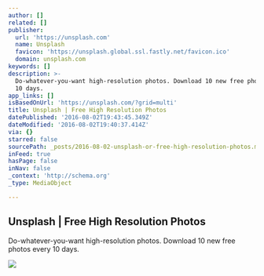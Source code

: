 ```yaml
---
author: []
related: []
publisher:
  url: 'https://unsplash.com'
  name: Unsplash
  favicon: 'https://unsplash.global.ssl.fastly.net/favicon.ico'
  domain: unsplash.com
keywords: []
description: >-
  Do-whatever-you-want high-resolution photos. Download 10 new free photos every
  10 days.
app_links: []
isBasedOnUrl: 'https://unsplash.com/?grid=multi'
title: Unsplash | Free High Resolution Photos
datePublished: '2016-08-02T19:43:45.349Z'
dateModified: '2016-08-02T19:40:37.414Z'
via: {}
starred: false
sourcePath: _posts/2016-08-02-unsplash-or-free-high-resolution-photos.md
inFeed: true
hasPage: false
inNav: false
_context: 'http://schema.org'
_type: MediaObject

---
```

<article style=""><h1>Unsplash | Free High Resolution Photos</h1><p>Do-whatever-you-want high-resolution photos. Download 10 new free photos every 10 days.</p><img src="http://images.unsplash.com/photo-1465628976988-fe43bda15798?ixlib=rb-0.3.5&amp;q=80&amp;fm=jpg&amp;crop=entropy&amp;w=1080&amp;fit=max&amp;s=a17442932222b9e7f308a346297dbb29" /></article>